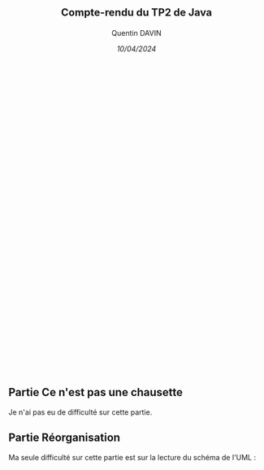 <p style="text-align: center;font-weight:bold; font-size:20px;">Compte-rendu du TP2 de Java</p>
<p style="text-align: center;">Quentin DAVIN</p>
<p style="text-align: center;font-style:italic; font-size:14px;">10/04/2024</p>
<br>
<br>
<br>
<br>
<br>
<br>
<br>
<br>
<br>
<br>
<br>
<br>
<br>
<br> 
<br>
<br>
<br>
<br>
<br>
<br>
<br>
<br> 
<br>
<br>
<br>
<br>
<br>
<br>
<br>
<br>
<br>
<br>
<br>
<br>
<br>
<br>

## Partie Ce n'est pas une chausette

Je n'ai pas eu de difficulté sur cette partie.

## Partie Réorganisation

Ma seule difficulté sur cette partie est sur la lecture du schéma de l'UML :